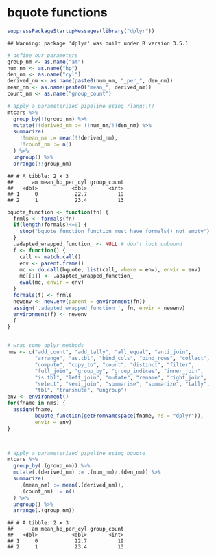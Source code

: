bquote functions
================

``` r
suppressPackageStartupMessages(library("dplyr"))
```

    ## Warning: package 'dplyr' was built under R version 3.5.1

``` r
# define our parameters
group_nm <- as.name("am")
num_nm <- as.name("hp")
den_nm <- as.name("cyl")
derived_nm <- as.name(paste0(num_nm, "_per_", den_nm))
mean_nm <- as.name(paste0("mean_", derived_nm))
count_nm <- as.name("group_count")

# apply a parameterized pipeline using rlang::!!
mtcars %>%
  group_by(!!group_nm) %>%
  mutate(!!derived_nm := !!num_nm/!!den_nm) %>%
  summarize(
    !!mean_nm := mean(!!derived_nm),
    !!count_nm := n()
  ) %>%
  ungroup() %>%
  arrange(!!group_nm)
```

    ## # A tibble: 2 x 3
    ##      am mean_hp_per_cyl group_count
    ##   <dbl>           <dbl>       <int>
    ## 1     0            22.7          19
    ## 2     1            23.4          13

``` r
bquote_function <- function(fn) {
  frmls <- formals(fn)
  if(length(formals)<=0) {
    stop("bquote_function function must have formals() not empty")
  }
  .adapted_wrapped_function_ <- NULL # don't look unbound
  f <- function() {
    call <- match.call()
    env <- parent.frame()
    mc <- do.call(bquote, list(call, where = env), envir = env)
    mc[[1]] <- .adapted_wrapped_function_
    eval(mc, envir = env)
  }
  formals(f) <- frmls
  newenv <- new.env(parent = environment(fn))
  assign('.adapted_wrapped_function_', fn, envir = newenv)
  environment(f) <- newenv
  f
}


# wrap some dplyr methods
nms <- c("add_count", "add_tally", "all_equal", "anti_join",
         "arrange", "as.tbl", "bind_cols", "bind_rows", "collect",
         "compute", "copy_to", "count", "distinct", "filter",
         "full_join", "group_by", "group_indices", "inner_join",
         "is.tbl", "left_join", "mutate", "rename", "right_join",
         "select", "semi_join", "summarise", "summarize", "tally",
         "tbl", "transmute", "ungroup")
env <- environment()
for(fname in nms) {
  assign(fname, 
         bquote_function(getFromNamespace(fname, ns = "dplyr")),
         envir = env)
}



# apply a parameterized pipeline using bquote
mtcars %>%
  group_by(.(group_nm)) %>%
  mutate(.(derived_nm) := .(num_nm)/.(den_nm)) %>%
  summarize(
    .(mean_nm) := mean(.(derived_nm)),
    .(count_nm) := n()
  ) %>%
  ungroup() %>%
  arrange(.(group_nm))
```

    ## # A tibble: 2 x 3
    ##      am mean_hp_per_cyl group_count
    ##   <dbl>           <dbl>       <int>
    ## 1     0            22.7          19
    ## 2     1            23.4          13

